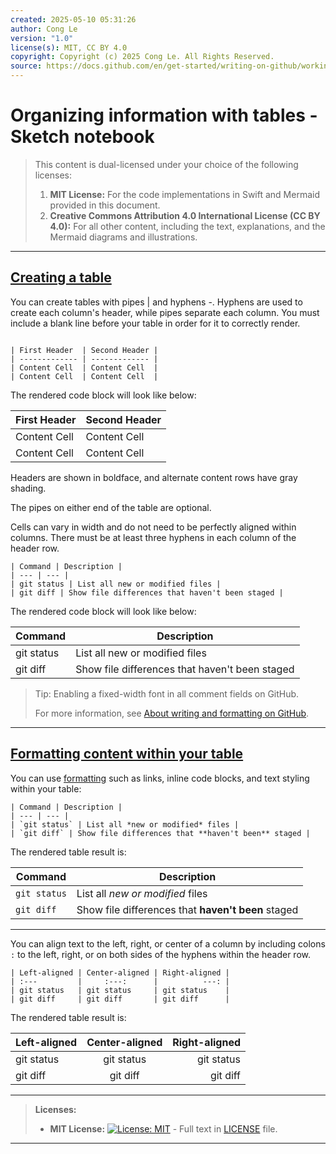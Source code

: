 ```yaml
---
created: 2025-05-10 05:31:26
author: Cong Le
version: "1.0"
license(s): MIT, CC BY 4.0
copyright: Copyright (c) 2025 Cong Le. All Rights Reserved.
source: https://docs.github.com/en/get-started/writing-on-github/working-with-advanced-formatting/organizing-information-with-tables
---
```




# Organizing information with tables - Sketch notebook 
> This content is dual-licensed under your choice of the following licenses:
> 1.  **MIT License:** For the code implementations in Swift and Mermaid provided in this document.
> 2.  **Creative Commons Attribution 4.0 International License (CC BY 4.0):** For all other content, including the text, explanations, and the Mermaid diagrams and illustrations.

---

## [Creating a table](https://docs.github.com/en/get-started/writing-on-github/working-with-advanced-formatting/organizing-information-with-tables#creating-a-table)


You can create tables with pipes | and hyphens -. Hyphens are used to create each column's header, while pipes separate each column. You must include a blank line before your table in order for it to correctly render.

````

| First Header  | Second Header |
| ------------- | ------------- |
| Content Cell  | Content Cell  |
| Content Cell  | Content Cell  |

````

The rendered code block will look like below:

| First Header  | Second Header |
| ------------- | ------------- |
| Content Cell  | Content Cell  |
| Content Cell  | Content Cell  |


Headers are shown in boldface, and alternate content rows have gray shading.

The pipes on either end of the table are optional.

Cells can vary in width and do not need to be perfectly aligned within columns. There must be at least three hyphens in each column of the header row.


````
| Command | Description |
| --- | --- |
| git status | List all new or modified files |
| git diff | Show file differences that haven't been staged |
````


The rendered code block will look like below:


| Command | Description |
| --- | --- |
| git status | List all new or modified files |
| git diff | Show file differences that haven't been staged |


>Tip: 
> Enabling a fixed-width font in all comment fields on GitHub.
>
>For more information, see [About writing and formatting on GitHub](https://docs.github.com/en/get-started/writing-on-github/getting-started-with-writing-and-formatting-on-github/about-writing-and-formatting-on-github#enabling-fixed-width-fonts-in-the-editor).


---

## [Formatting content within your table](https://docs.github.com/en/get-started/writing-on-github/working-with-advanced-formatting/organizing-information-with-tables#formatting-content-within-your-table)

You can use [formatting](https://docs.github.com/en/get-started/writing-on-github/getting-started-with-writing-and-formatting-on-github/basic-writing-and-formatting-syntax) such as links, inline code blocks, and text styling within your table:


````
| Command | Description |
| --- | --- |
| `git status` | List all *new or modified* files |
| `git diff` | Show file differences that **haven't been** staged |
````

The rendered table result is:

| Command | Description |
| --- | --- |
| `git status` | List all *new or modified* files |
| `git diff` | Show file differences that **haven't been** staged |


---

You can align text to the left, right, or center of a column by including colons `:` to the left, right, or on both sides of the hyphens within the header row.


````
| Left-aligned | Center-aligned | Right-aligned |
| :---         |     :---:      |          ---: |
| git status   | git status     | git status    |
| git diff     | git diff       | git diff      |
````


The rendered table result is:


| Left-aligned | Center-aligned | Right-aligned |
| :---         |     :---:      |          ---: |
| git status   | git status     | git status    |
| git diff     | git diff       | git diff      |





---
>**Licenses:**
>
>- **MIT License:**  [![License: MIT](https://img.shields.io/badge/License-MIT-yellow.svg)](LICENSE) - Full text in [LICENSE](LICENSE) file.
>
---

<!-- - **Creative Commons Attribution 4.0 International:** [![License: CC BY 4.0](https://licensebuttons.net/l/by/4.0/88x31.png)](LICENSE-CC-BY) - Legal details in [LICENSE-CC-BY](LICENSE-CC-BY) and at [Creative Commons official site](http://creativecommons.org/licenses/by/4.0/). -->
